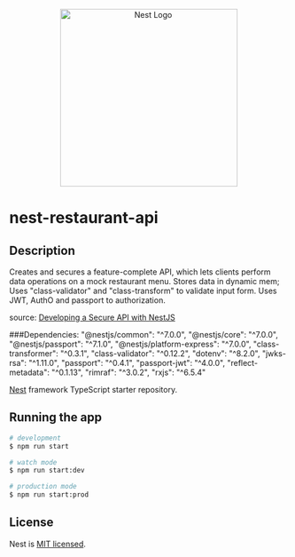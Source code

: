 <p align="center">
  <a href="http://nestjs.com/" target="blank"><img src="https://nestjs.com/img/logo_text.svg" width="320" alt="Nest Logo" /></a>
</p>

[travis-image]: https://api.travis-ci.org/nestjs/nest.svg?branch=master
[travis-url]: https://travis-ci.org/nestjs/nest
[linux-image]: https://img.shields.io/travis/nestjs/nest/master.svg?label=linux
[linux-url]: https://travis-ci.org/nestjs/nest

# nest-restaurant-api

## Description

Creates and secures a feature-complete API, which lets clients perform data operations on a mock restaurant menu.
Stores data in dynamic mem;
Uses "class-validator" and "class-transform" to validate input form.
Uses JWT, AuthO and passport to authorization.

  source: [Developing a Secure API with NestJS](https://auth0.com/blog/developing-a-secure-api-with-nestjs-getting-started/?_ga=2.105622219.934537212.1604081434-2088793735.1604081433)
  
  ###Dependencies:
    "@nestjs/common": "^7.0.0",
    "@nestjs/core": "^7.0.0",
    "@nestjs/passport": "^7.1.0",
    "@nestjs/platform-express": "^7.0.0",
    "class-transformer": "^0.3.1",
    "class-validator": "^0.12.2",
    "dotenv": "^8.2.0",
    "jwks-rsa": "^1.11.0",
    "passport": "^0.4.1",
    "passport-jwt": "^4.0.0",
    "reflect-metadata": "^0.1.13",
    "rimraf": "^3.0.2",
    "rxjs": "^6.5.4"
  
  
[Nest](https://github.com/nestjs/nest) framework TypeScript starter repository.

## Running the app

```bash
# development
$ npm run start

# watch mode
$ npm run start:dev

# production mode
$ npm run start:prod
```
## License

  Nest is [MIT licensed](LICENSE).

